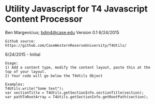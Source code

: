 # Utility Javascript for T4 Javascript Content Processor
  Ben Margevicius; bdm4@case.edu
	Version 0.1 6/24/2015
   
	Github source: https://github.com/CaseWesternReserveUniversity/T4Utils/
  6/24/2015 - Initial

	Usage:
	1) Add a content type, modify the content layout, paste this at the top of your layout. 
	2) Your code will go below the T4Utils Object
	
	Examples:
	T4Utils.write("Some text"); 
	var sectionTitle = T4Utils.getSectionInfo.sectionTitle(section);
	var pathToRootArray = T4Utils.getSectionInfo.getRootPath(section);
